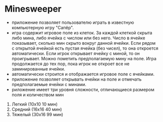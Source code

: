 # Minesweeper
- приложение позволяет пользователю играть в известную компьютерную игру "Сапёр".
- игра содержит игровое поле из клеток. За каждой клеткой скрыта либо мина, либо ячейка с числом или без него. Число в ячейке показывает, сколько мин скрыто вокруг данной ячейки. Если рядом с открытой ячейкой есть пустая ячейка (без чисел), то она откроется автоматически. Если игрок открывает ячейку с миной, то он проигрывает. Можно пометить предполагаемую мину на поле. Игра продолжается до тех пор, пока игрок не откроет все не заминированные ячейки.
- автоматически строится и отображается игровое поле с ячейками.
- приложение позволяет открывать ячейки на поле и отмечать предполагаемые ячейки с минами.
- риложение имеет три уровня сложности, отличающиеся размером поля и количеством мин
1)  Легкий (10х10 10 мин)
2)  Средний (16х16 40 мин)
3)  Тяжелый (30х16 99 мин)
